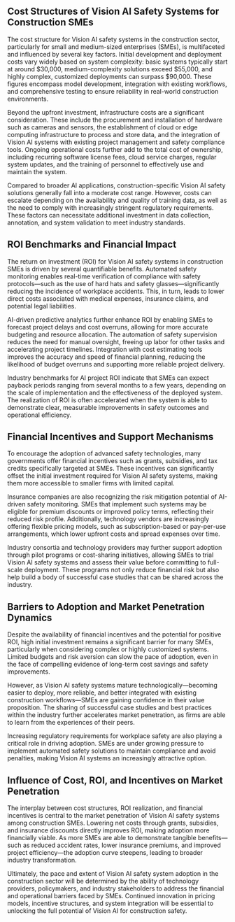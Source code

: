 ## Cost Structures of Vision AI Safety Systems for Construction SMEs

The cost structure for Vision AI safety systems in the construction sector, particularly for small and medium-sized enterprises (SMEs), is multifaceted and influenced by several key factors. Initial development and deployment costs vary widely based on system complexity: basic systems typically start at around $30,000, medium-complexity solutions exceed $55,000, and highly complex, customized deployments can surpass $90,000. These figures encompass model development, integration with existing workflows, and comprehensive testing to ensure reliability in real-world construction environments.

Beyond the upfront investment, infrastructure costs are a significant consideration. These include the procurement and installation of hardware such as cameras and sensors, the establishment of cloud or edge computing infrastructure to process and store data, and the integration of Vision AI systems with existing project management and safety compliance tools. Ongoing operational costs further add to the total cost of ownership, including recurring software license fees, cloud service charges, regular system updates, and the training of personnel to effectively use and maintain the system.

Compared to broader AI applications, construction-specific Vision AI safety solutions generally fall into a moderate cost range. However, costs can escalate depending on the availability and quality of training data, as well as the need to comply with increasingly stringent regulatory requirements. These factors can necessitate additional investment in data collection, annotation, and system validation to meet industry standards.

## ROI Benchmarks and Financial Impact

The return on investment (ROI) for Vision AI safety systems in construction SMEs is driven by several quantifiable benefits. Automated safety monitoring enables real-time verification of compliance with safety protocols—such as the use of hard hats and safety glasses—significantly reducing the incidence of workplace accidents. This, in turn, leads to lower direct costs associated with medical expenses, insurance claims, and potential legal liabilities.

AI-driven predictive analytics further enhance ROI by enabling SMEs to forecast project delays and cost overruns, allowing for more accurate budgeting and resource allocation. The automation of safety supervision reduces the need for manual oversight, freeing up labor for other tasks and accelerating project timelines. Integration with cost estimating tools improves the accuracy and speed of financial planning, reducing the likelihood of budget overruns and supporting more reliable project delivery.

Industry benchmarks for AI project ROI indicate that SMEs can expect payback periods ranging from several months to a few years, depending on the scale of implementation and the effectiveness of the deployed system. The realization of ROI is often accelerated when the system is able to demonstrate clear, measurable improvements in safety outcomes and operational efficiency.

## Financial Incentives and Support Mechanisms

To encourage the adoption of advanced safety technologies, many governments offer financial incentives such as grants, subsidies, and tax credits specifically targeted at SMEs. These incentives can significantly offset the initial investment required for Vision AI safety systems, making them more accessible to smaller firms with limited capital.

Insurance companies are also recognizing the risk mitigation potential of AI-driven safety monitoring. SMEs that implement such systems may be eligible for premium discounts or improved policy terms, reflecting their reduced risk profile. Additionally, technology vendors are increasingly offering flexible pricing models, such as subscription-based or pay-per-use arrangements, which lower upfront costs and spread expenses over time.

Industry consortia and technology providers may further support adoption through pilot programs or cost-sharing initiatives, allowing SMEs to trial Vision AI safety systems and assess their value before committing to full-scale deployment. These programs not only reduce financial risk but also help build a body of successful case studies that can be shared across the industry.

## Barriers to Adoption and Market Penetration Dynamics

Despite the availability of financial incentives and the potential for positive ROI, high initial investment remains a significant barrier for many SMEs, particularly when considering complex or highly customized systems. Limited budgets and risk aversion can slow the pace of adoption, even in the face of compelling evidence of long-term cost savings and safety improvements.

However, as Vision AI safety systems mature technologically—becoming easier to deploy, more reliable, and better integrated with existing construction workflows—SMEs are gaining confidence in their value proposition. The sharing of successful case studies and best practices within the industry further accelerates market penetration, as firms are able to learn from the experiences of their peers.

Increasing regulatory requirements for workplace safety are also playing a critical role in driving adoption. SMEs are under growing pressure to implement automated safety solutions to maintain compliance and avoid penalties, making Vision AI systems an increasingly attractive option.

## Influence of Cost, ROI, and Incentives on Market Penetration

The interplay between cost structures, ROI realization, and financial incentives is central to the market penetration of Vision AI safety systems among construction SMEs. Lowering net costs through grants, subsidies, and insurance discounts directly improves ROI, making adoption more financially viable. As more SMEs are able to demonstrate tangible benefits—such as reduced accident rates, lower insurance premiums, and improved project efficiency—the adoption curve steepens, leading to broader industry transformation.

Ultimately, the pace and extent of Vision AI safety system adoption in the construction sector will be determined by the ability of technology providers, policymakers, and industry stakeholders to address the financial and operational barriers faced by SMEs. Continued innovation in pricing models, incentive structures, and system integration will be essential to unlocking the full potential of Vision AI for construction safety.
